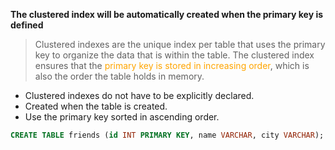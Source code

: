 
**The clustered index will be automatically created when the primary key is defined**

> Clustered indexes are the unique index per table that uses the primary key to organize the data that is within the table. The clustered index ensures that the <font color = 'orange'>primary key is stored in increasing order</font>, which is also the order the table holds in memory.

-   Clustered indexes do not have to be explicitly declared.
-   Created when the table is created.
-   Use the primary key sorted in ascending order.


```sql
CREATE TABLE friends (id INT PRIMARY KEY, name VARCHAR, city VARCHAR);
```

